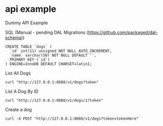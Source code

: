 # api example
Dummy API Example

SQL (Manual - pending DAL Migrations (https://github.com/packaged/dal-schema))
```
CREATE TABLE `dogs` (
  `id` int(11) unsigned NOT NULL AUTO_INCREMENT,
  `name` varchar(50) NOT NULL DEFAULT '',
  PRIMARY KEY (`id`)
) ENGINE=InnoDB DEFAULT CHARSET=latin1;

```

List All Dogs

```curl "http://127.0.0.1:8888/v1/dogs?token"```

List A Dog By ID

```curl "http://127.0.0.1:8888/v1/dogs/1?token"```

Create a dog

```curl -X POST "http://127.0.0.1:8888/v1/dogs?token=tokenHere"```
